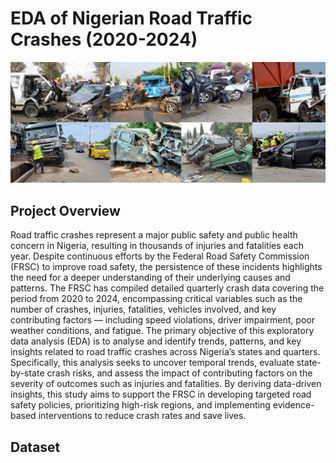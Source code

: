 # EDA of Nigerian Road Traffic Crashes (2020-2024) 
![Dashboard](https://github.com/ShaikhBorhanUddin/EDA-of-Nigerian-Road-Traffic-Crashes-2020-2024/blob/main/Images/nig_1.png?raw=true)
## Project Overview 
Road traffic crashes represent a major public safety and public health concern in Nigeria, resulting in thousands of injuries and fatalities each year. Despite continuous efforts by the Federal Road Safety Commission (FRSC) to improve road safety, the persistence of these incidents highlights the need for a deeper understanding of their underlying causes and patterns. The FRSC has compiled detailed quarterly crash data covering the period from 2020 to 2024, encompassing critical variables such as the number of crashes, injuries, fatalities, vehicles involved, and key contributing factors — including speed violations, driver impairment, poor weather conditions, and fatigue.
The primary objective of this exploratory data analysis (EDA) is to analyse and identify trends, patterns, and key insights related to road traffic crashes across Nigeria’s states and quarters. Specifically, this analysis seeks to uncover temporal trends, evaluate state-by-state crash risks, and assess the impact of contributing factors on the severity of outcomes such as injuries and fatalities. By deriving data-driven insights, this study aims to support the FRSC in developing targeted road safety policies, prioritizing high-risk regions, and implementing evidence-based interventions to reduce crash rates and save lives.

## Dataset
